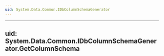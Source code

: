 ```yaml
---
uid: System.Data.Common.IDbColumnSchemaGenerator
---
```


---
uid: System.Data.Common.IDbColumnSchemaGenerator.GetColumnSchema
---
